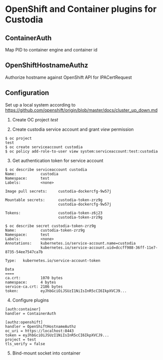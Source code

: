 # OpenShift and Container plugins for Custodia

## ContainerAuth

Map PID to container engine and container id

## OpenShiftHostnameAuthz

Authorize hostname against OpenShift API for IPACertRequest

## Configuration

Set up a local system according to https://github.com/openshift/origin/blob/master/docs/cluster_up_down.md

1. Create OC project *test*

2. Create custodia service account and grant *view* permission

```
$ oc project
test
$ oc create serviceaccount custodia
$ oc policy add-role-to-user view system:serviceaccount:test:custodia
```

3. Get authentication token for service account

```
$ oc describe serviceaccount custodia
Name:           custodia
Namespace:      test
Labels:         <none>

Image pull secrets:     custodia-dockercfg-9w57j

Mountable secrets:      custodia-token-zrz9g
                        custodia-dockercfg-9w57j

Tokens:                 custodia-token-z6j23
                        custodia-token-zrz9g

$ oc describe secret custodia-token-zrz9g
Name:           custodia-token-zrz9g
Namespace:      test
Labels:         <none>
Annotations:    kubernetes.io/service-account.name=custodia
                kubernetes.io/service-account.uid=dccff988-36ff-11e7-8735-54ee7547ca7b

Type:   kubernetes.io/service-account-token

Data
====
ca.crt:         1070 bytes
namespace:      4 bytes
service-ca.crt: 2186 bytes
token:          eyJhbGciOiJSUzI1NiIsInR5cCI6IkpXVCJ9...
```

4. Configure plugins

```
[auth:container]
handler = ContainerAuth

[authz:openshift]
handler = OpenShiftHostnameAuthz
oc_uri = https://localhost:8443
token = eyJhbGciOiJSUzI1NiIsInR5cCI6IkpXVCJ9...
project = test
tls_verify = false
```

5. Bind-mount socket into container

